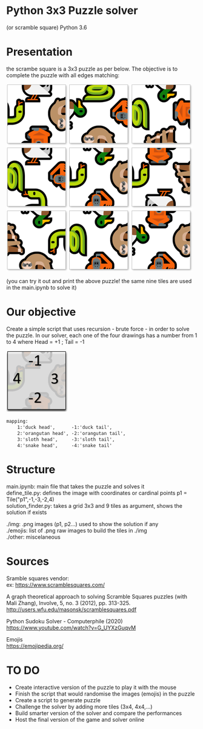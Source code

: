 # Python 3x3 Puzzle solver
(or scramble square)
Python 3.6


# Presentation
the scrambe square is a 3x3 puzzle as per below. The objective is to complete the puzzle with all edges matching:

![alt text](https://raw.githubusercontent.com/EtienneJanel/scramble-solver/master/other/puzzle_example.PNG)

(you can try it out and print the above puzzle! the same nine tiles are used in the main.ipynb to solve it)

# Our objective
Create a simple script that uses recursion - brute force - in order to solve the puzzle.
In our solver, each one of the four drawings has a number from 1 to 4 where Head = +1 ; Tail = -1

![alt text](https://raw.githubusercontent.com/EtienneJanel/scramble-solver/master/other/puzzle_example_coordinates.PNG)

    mapping:
        1:'duck head',      -1:'duck tail',
        2:'orangutan head', -2:'orangutan tail',
        3:'sloth head',     -3:'sloth tail',
        4:'snake head',     -4:'snake tail'

# Structure
main.ipynb:         main file that takes the puzzle and solves it<br>
define_tile.py:     defines the image with coordinates or cardinal points p1 = Tile("p1",-1,-3,-2,4)<br>
solution_finder.py: takes a grid 3x3 and 9 tiles as argument, shows the solution if exists<br>

./img:    .png images (p1, p2...) used to show the solution if any<br>
./emojis: list of .png raw images to build the tiles in ./img<br>
./other:  miscelaneous<br>

# Sources
Sramble squares vendor:<br>
ex: https://www.scramblesquares.com/

A graph theoretical approach to solving Scramble Squares puzzles (with Mali Zhang), Involve, 5, no. 3 (2012), pp. 313-325.<br>
http://users.wfu.edu/masonsk/scramblesquares.pdf<br>

Python Sudoku Solver - Computerphile (2020)<br>
https://www.youtube.com/watch?v=G_UYXzGuqvM<br>

Emojis <br>
https://emojipedia.org/

# TO DO
- Create interactive version of the puzzle to play it with the mouse
- Finish the script that would randomise the images (emojis) in the puzzle
- Create a script to generate puzzle
- Challenge the solver by adding more tiles (3x4, 4x4,...)
- Build smarter version of the solver and compare the performances
- Host the final version of the game and solver online
